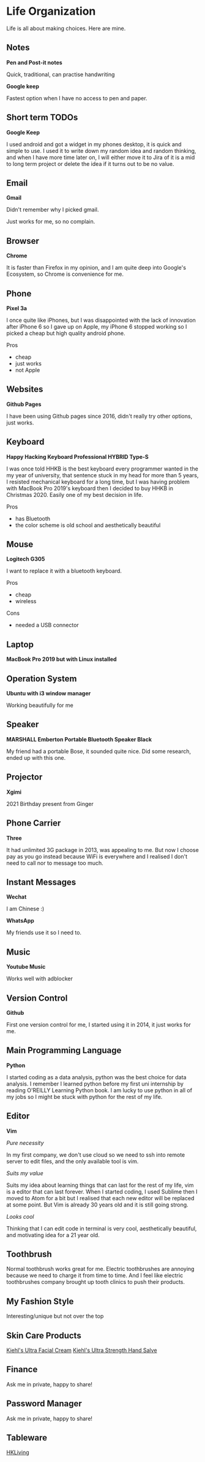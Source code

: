# Life Organization

Life is all about making choices. Here are mine.

## Notes

**Pen and Post-it notes**

Quick, traditional, can practise handwriting

**Google keep**

Fastest option when I have no access to pen and paper.

## Short term TODOs

**Google Keep**

I used android and got a widget in my phones desktop, it is quick and simple to use. I used it to write down my random idea and random thinking, and when I have more time later on, I will either move it to Jira of it is a mid to long term project or delete the idea if it turns out to be no value.


## Email

**Gmail**

Didn't remember why I picked gmail.

Just works for me, so no complain.

## Browser

**Chrome**

It is faster than Firefox in my opinion, and I am quite deep into Google's Ecosystem, so Chrome is convenience for me.

## Phone

**Pixel 3a**

I once quite like iPhones, but I was disappointed with the lack of innovation after iPhone 6 so I gave up on Apple, my iPhone 6 stopped working so I picked a cheap but high quality android phone.

Pros

- cheap
- just works
- not Apple

## Websites

**Github Pages**

I have been using Github pages since 2016, didn't really try other options, just works.


## Keyboard

**Happy Hacking Keyboard Professional HYBRID Type-S**

I was once told HHKB is the best keyboard every programmer wanted in the my year of university, that sentence stuck in my head for more than 5 years, I resisted mechanical keyboard for a long time, but I was having problem with MacBook Pro 2019's keyboard then I decided to buy HHKB in Christmas 2020. Easily one of my best decision in life.

Pros

- has Bluetooth
- the color scheme is old school and aesthetically beautiful

## Mouse

**Logitech G305**

I want to replace it with a bluetooth keyboard.

Pros

- cheap
- wireless

Cons

- needed a USB connector

## Laptop

**MacBook Pro 2019 but with Linux installed**

## Operation System

**Ubuntu with i3 window manager**

Working beautifully for me

## Speaker

**MARSHALL Emberton Portable Bluetooth Speaker Black**

My friend had a portable Bose, it sounded quite nice. Did some research, ended up with this one.

## Projector

**Xgimi**

2021 Birthday present from Ginger 

## Phone Carrier

**Three**

It had unlimited 3G package in 2013, was appealing to me.
But now I choose pay as you go instead because WiFi is everywhere and I realised I don't need to call nor to message too much.

## Instant Messages

**Wechat**

I am Chinese :) 

**WhatsApp**

My friends use it so I need to.

## Music

**Youtube Music**

Works well with adblocker

## Version Control

**Github**

First one version control for me, I started using it in 2014, it just works for me.

## Main Programming Language

**Python**

I started coding as a data analysis, python was the best choice for data analysis.
I remember I learned python before my first uni internship by reading O'REILLY Learning Python book. I am lucky to use python in all of my jobs so I might be stuck with python for the rest of my life.

## Editor

**Vim**

*Pure necessity*

In my first company, we don't use cloud so we need to ssh into remote server to edit files, and the only available tool is vim.

*Suits my value*

Suits my idea about learning things that can last for the rest of my life, vim is a editor that can last forever.
When I started coding, I used Sublime then I moved to Atom for a bit but I realised that each new editor will be replaced at some point.
But Vim is already 30 years old and it is still going strong.

*Looks cool*

Thinking that I can edit code in terminal is very cool, aesthetically beautiful, and motivating idea for a 21 year old.


## Toothbrush

Normal toothbrush works great for me. Electric toothbrushes are annoying because we need to charge it from time to time.
And I feel like electric toothbrushes company brought up tooth clinics to push their products.


## My Fashion Style

Interesting/unique but not over the top

## Skin Care Products

[Kiehl's Ultra Facial Cream](https://www.lookfantastic.com/kiehl-s-ultra-facial-cream-various-sizes/12916102.html?variation=10356105)
[Kiehl's Ultra Strength Hand Salve](https://www.lookfantastic.com/kiehl-s-ultimate-strength-hand-salve-various-sizes/12916119.html?variation=10356125)

## Finance

Ask me in private, happy to share!

## Password Manager

Ask me in private, happy to share!

## Tableware

[HKLiving](https://hkliving.nl/hkliving/about/)
